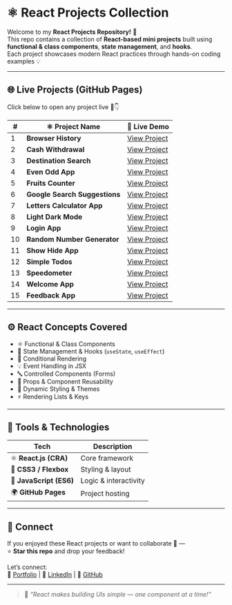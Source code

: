 # ⚛️ React Projects Collection

Welcome to my **React Projects Repository!** 🚀  
This repo contains a collection of **React-based mini projects** built using **functional & class components**, **state management**, and **hooks**.  
Each project showcases modern React practices through hands-on coding examples 💡

---

## 🌐 Live Projects (GitHub Pages)

Click below to open any project live 🔗👇  

| # | ⚛️ Project Name | 🔗 Live Demo |
|---|-----------------|---------------|
| 1 | **Browser History** | [View Project](https://yksksl.csb.app/) |
| 2 | **Cash Withdrawal** | [View Project](https://ghj4sk.csb.app/) |
| 3 | **Destination Search** | [View Project](https://mylqn4.csb.app/) |
| 4 | **Even Odd App** | [View Project](https://7jjxzt.csb.app/) |
| 5 | **Fruits Counter** | [View Project](https://dpyc3n.csb.app/) |
| 6 | **Google Search Suggestions** | [View Project](https://qm5564.csb.app/) |
| 7 | **Letters Calculator App** | [View Project](https://fggzk5.csb.app/) |
| 8 | **Light Dark Mode** | [View Project](https://s9wmmj.csb.app/) |
| 9 | **Login App** | [View Project](https://tfxpn7.csb.app/) |
| 10 | **Random Number Generator** | [View Project](https://fwqk3d.csb.app/) |
| 11 | **Show Hide App** | [View Project](https://rg2nmj.csb.app/) |
| 12 | **Simple Todos** | [View Project](https://2fmplc.csb.app/) |
| 13 | **Speedometer** | [View Project](https://2fw7k7.csb.app/) |
| 14 | **Welcome App** | [View Project](https://jgznnj.csb.app/) |
| 15 | **Feedback App** | [View Project](https://r7cc66.csb.app/) |

---

## ⚙️ React Concepts Covered

- ⚛️ Functional & Class Components  
- 🧠 State Management & Hooks (`useState`, `useEffect`)  
- 🔁 Conditional Rendering  
- 💡 Event Handling in JSX  
- 🔤 Controlled Components (Forms)  
- 🧱 Props & Component Reusability  
- 🌈 Dynamic Styling & Themes  
- ⚡ Rendering Lists & Keys  

---

## 🧰 Tools & Technologies

| Tech | Description |
|------|--------------|
| ⚛️ **React.js (CRA)** | Core framework |
| 💅 **CSS3 / Flexbox** | Styling & layout |
| 🧩 **JavaScript (ES6)** | Logic & interactivity |
| 🌍 **GitHub Pages** | Project hosting |

---

## 🤝 Connect

If you enjoyed these React projects or want to collaborate 🤝 —  
⭐ **Star this repo** and drop your feedback!  

Let’s connect:  
🔗 [Portfolio](https://kranthikaile-portfolio.netlify.app/) | 💼 [LinkedIn](https://www.linkedin.com/in/kranthi-kaile/) | 🐙 [GitHub](https://github.com/kranthikailewd)

---

> 💬 _“React makes building UIs simple — one component at a time!”_
